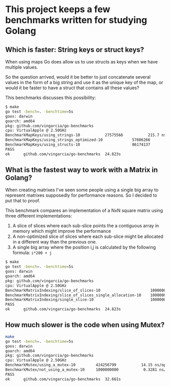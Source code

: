 
# This project keeps a few benchmarks written for studying Golang

## Which is faster: String keys or struct keys?

When using maps Go does allow us to use structs as keys when we have multiple values.

So the question arrived, would it be better to just concatenate several values in the form of a
big string and use it as the unique key of the map, or would it be faster to have a struct
that contains all these values?

This benchmarks discusses this possibility:

```bash
$ make
go test -bench=. -benchtime=5s
goos: darwin
goarch: amd64
pkg: github.com/vingarcia/go-benchmarks
cpu: VirtualApple @ 2.50GHz
BenchmarkMapKeys/using_strings-10         	27575566	       215.7 ns/op
BenchmarkMapKeys/using_strings_optimized-10         	57606266	       106.6 ns/op
BenchmarkMapKeys/using_structs-10                   	86174137	        69.67 ns/op
PASS
ok  	github.com/vingarcia/go-benchmarks	24.823s
```

## What is the fastest way to work with a Matrix in Golang?

When creating matrixes I've seen some people using a single big array to represent
matrixes supposedly for performance reasons. So I decided to put that to proof.

This benchmark compares an implementation of a NxN square matrix using three
different implementations:

1. A slice of slices where each sub-slice points the a contiguous array in memory which might improve the performance
2. A non-optimized slice of slices where each sub-slice might be allocated in a different way than the previous one.
3. A single big array where the position i,j is calculated by the following formula: `i*200 + j`

```bash
$ make
go test -bench=. -benchtime=5s
goos: darwin
goarch: amd64
pkg: github.com/vingarcia/go-benchmarks
cpu: VirtualApple @ 2.50GHz
BenchmarkMatrixIndexing/slice_of_slices-10                  	1000000000	         1.766 ns/op
BenchmarkMatrixIndexing/slice_of_slices_single_allocation-10	1000000000	         1.766 ns/op
BenchmarkMatrixIndexing/single_slice-10                     	1000000000	         1.600 ns/op
PASS
ok  	github.com/vingarcia/go-benchmarks	24.823s
```

## How much slower is the code when using Mutex?

```bash
make
go test -bench=. -benchtime=5s
goos: darwin
goarch: amd64
pkg: github.com/vingarcia/go-benchmarks
cpu: VirtualApple @ 2.50GHz
BenchmarkMutex/using_a_mutex-10     	424256799	        14.15 ns/op
BenchmarkMutex/not_using_a_mutex-10 	1000000000	         0.3281 ns/op
PASS
ok  	github.com/vingarcia/go-benchmarks	32.661s
```
